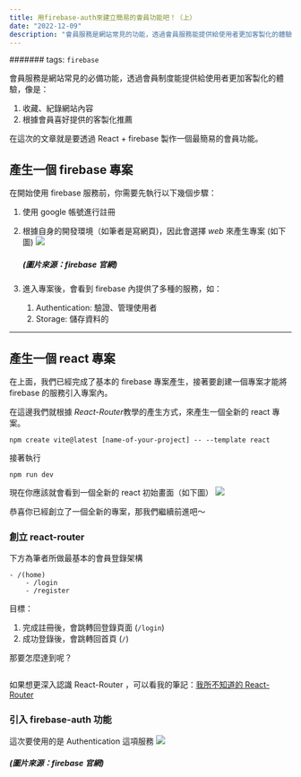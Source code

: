 ```yaml
---
title: 用firebase-auth來建立簡易的會員功能吧！（上）
date: "2022-12-09"
description: "會員服務是網站常見的功能，透過會員服務能提供給使用者更加客製化的體驗..."
---
```


####### tags: `firebase`

會員服務是網站常見的必備功能，透過會員制度能提供給使用者更加客製化的體驗，像是：

1. 收藏、紀錄網站內容
2. 根據會員喜好提供的客製化推薦

在這次的文章就是要透過 React + firebase 製作一個最簡易的會員功能。

## 產生一個 firebase 專案

在開始使用 firebase 服務前，你需要先執行以下幾個步驟：

1. 使用 google 帳號進行註冊
2. 根據自身的開發環境（如筆者是寫網頁)，因此會選擇 _web_ 來產生專案 (如下圖)
   ![](https://i.imgur.com/O9yZLiH.png)

   ##### (圖片來源：firebase 官網)

3. 進入專案後，會看到 firebase 內提供了多種的服務，如：
   1. Authentication: 驗證、管理使用者
   2. Storage: 儲存資料的

---

## 產生一個 react 專案

在上面，我們已經完成了基本的 firebase 專案產生，接著要創建一個專案才能將 firebase 的服務引入專案內。

在這邊我們就根據 *React-Router*教學的產生方式，來產生一個全新的 react 專案。

```shell
npm create vite@latest [name-of-your-project] -- --template react
```

接著執行

```shell
npm run dev
```

現在你應該就會看到一個全新的 react 初始畫面（如下圖）
![](https://i.imgur.com/XsSOvKY.png)

恭喜你已經創立了一個全新的專案，那我們繼續前進吧～

### 創立 react-router

下方為筆者所做最基本的會員登錄架構

```
- /(home)
    - /login
    - /register
```

目標：

1. 完成註冊後，會跳轉回登錄頁面 (`/login`)
2. 成功登錄後，會跳轉回首頁 (`/`)

那要怎麼達到呢？

```js

```

如果想更深入認識 React-Router ，可以看我的筆記：[我所不知道的 React-Router]('/content/blog/React-router/index.md')

### 引入 firebase-auth 功能

這次要使用的是 Authentication 這項服務
![](https://i.imgur.com/5zEWuXV.png)

##### (圖片來源：firebase 官網)
